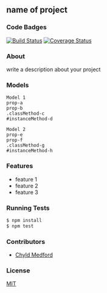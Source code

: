 ## name of project
### Code Badges
[![Build Status](https://travis-ci.org/bchiatt/the-derby.svg)](https://travis-ci.org/bchiatt/the-derby)
[![Coverage Status](https://coveralls.io/repos/bchiatt/the-derby/badge.png)](https://coveralls.io/r/bchiatt/the-derby)

### About
write a description about your project

### Models
```
Model 1
prop-a
prop-b
.classMethod-c
#instanceMethod-d
```

```
Model 2
prop-e
prop-f
.classMethod-g
#instanceMethod-h
```

### Features
- feature 1
- feature 2
- feature 3

### Running Tests
```bash
$ npm install
$ npm test
```

### Contributors
- [Chyld Medford](https://github.com/chyld)

### License
[MIT](LICENSE)

